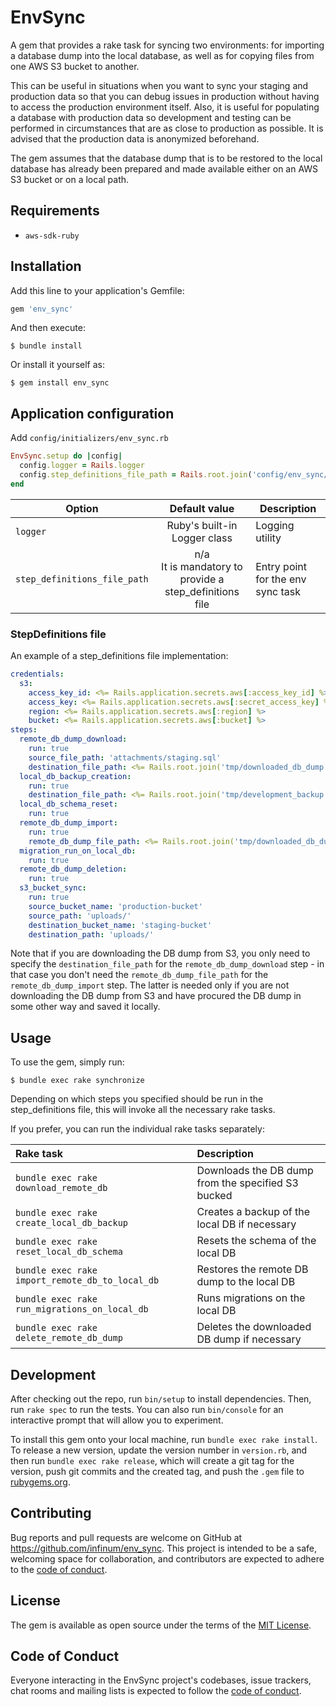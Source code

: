 # EnvSync

A gem that provides a rake task for syncing two environments: for importing a database dump into the local database,
as well as for copying files from one AWS S3 bucket to another.

This can be useful in situations when you want to sync your staging and production data so that you can debug issues
in production without having to access the production environment itself. Also, it is useful for populating
a database with production data so development and testing can be performed in circumstances that are as close to
production as possible. It is advised that the production data is anonymized beforehand.

The gem assumes that the database dump that is to be restored to the local database has already been prepared and
made available either on an AWS S3 bucket or on a local path.

## Requirements

* `aws-sdk-ruby`

## Installation

Add this line to your application's Gemfile:

```ruby
gem 'env_sync'
```

And then execute:

    $ bundle install

Or install it yourself as:

    $ gem install env_sync

## Application configuration

Add `config/initializers/env_sync.rb`
```ruby
EnvSync.setup do |config|
  config.logger = Rails.logger
  config.step_definitions_file_path = Rails.root.join('config/env_sync/stag_to_dev.yml')
end
```

| Option               |                   Default value                    | Description                       |
|----------------------|:--------------------------------------------------:|-----------------------------------|
| `logger`             |           Ruby's built-in Logger class             | Logging utility                   |
| `step_definitions_file_path` | n/a<br/>It is mandatory to provide a step_definitions file | Entry point for the env sync task |

### StepDefinitions file

An example of a step_definitions file implementation:

```yml
credentials:
  s3:
    access_key_id: <%= Rails.application.secrets.aws[:access_key_id] %>
    access_key: <%= Rails.application.secrets.aws[:secret_access_key] %>
    region: <%= Rails.application.secrets.aws[:region] %>
    bucket: <%= Rails.application.secrets.aws[:bucket] %>
steps:
  remote_db_dump_download:
    run: true
    source_file_path: 'attachments/staging.sql'
    destination_file_path: <%= Rails.root.join('tmp/downloaded_db_dump.sql') %>
  local_db_backup_creation:
    run: true
    destination_file_path: <%= Rails.root.join('tmp/development_backup.sql') %>
  local_db_schema_reset:
    run: true
  remote_db_dump_import:
    run: true
    remote_db_dump_file_path: <%= Rails.root.join('tmp/downloaded_db_dump.sql') %>
  migration_run_on_local_db:
    run: true
  remote_db_dump_deletion:
    run: true
  s3_bucket_sync:
    run: true
    source_bucket_name: 'production-bucket'
    source_path: 'uploads/'
    destination_bucket_name: 'staging-bucket'
    destination_path: 'uploads/'
```

Note that if you are downloading the DB dump from S3, you only need to specify the `destination_file_path` for
the `remote_db_dump_download` step - in that case you don't need the `remote_db_dump_file_path` for the `remote_db_dump_import`
step. The latter is needed only if you are not downloading the DB dump from S3 and have procured the DB dump in some
other way and saved it locally.

## Usage

To use the gem, simply run:

    $ bundle exec rake synchronize

Depending on which steps you specified should be run in the step_definitions file, this will invoke all the necessary rake tasks.

If you prefer, you can run the individual rake tasks separately:

| Rake task                                             | Description                                        |
|:------------------------------------------------------|:---------------------------------------------------|
| `bundle exec rake download_remote_db`                 | Downloads the DB dump from the specified S3 bucked |
| `bundle exec rake create_local_db_backup`             | Creates a backup of the local DB if necessary      |
| `bundle exec rake reset_local_db_schema`              | Resets the schema of the local DB                  |
| `bundle exec rake import_remote_db_to_local_db`       | Restores the remote DB dump to the local DB        |
| `bundle exec rake run_migrations_on_local_db`         | Runs migrations on the local DB                    |
| `bundle exec rake delete_remote_db_dump`              | Deletes the downloaded DB dump if necessary        |

## Development

After checking out the repo, run `bin/setup` to install dependencies. Then, run `rake spec` to run the tests. You can also run `bin/console` for an interactive prompt that will allow you to experiment.

To install this gem onto your local machine, run `bundle exec rake install`. To release a new version, update the version number in `version.rb`, and then run `bundle exec rake release`, which will create a git tag for the version, push git commits and the created tag, and push the `.gem` file to [rubygems.org](https://rubygems.org).

## Contributing

Bug reports and pull requests are welcome on GitHub at https://github.com/infinum/env_sync. This project is intended to be a safe, welcoming space for collaboration, and contributors are expected to adhere to the [code of conduct](https://github.com/infinum/env_sync/blob/master/CODE_OF_CONDUCT.md).

## License

The gem is available as open source under the terms of the [MIT License](https://opensource.org/licenses/MIT).

## Code of Conduct

Everyone interacting in the EnvSync project's codebases, issue trackers, chat rooms and mailing lists is expected to follow the [code of conduct](https://github.com/[USERNAME]/env_sync/blob/master/CODE_OF_CONDUCT.md).
